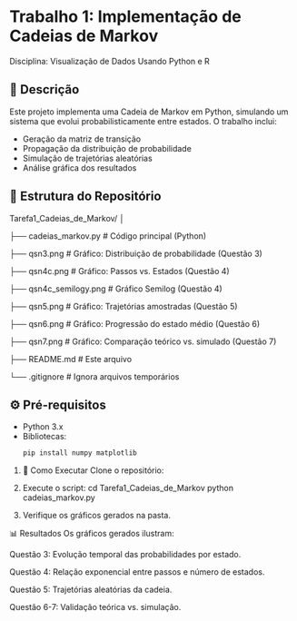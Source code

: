 # Trabalho 1: Implementação de Cadeias de Markov

Disciplina: Visualização de Dados Usando Python e R

## 📌 Descrição
Este projeto implementa uma Cadeia de Markov em Python, simulando um sistema que evolui probabilisticamente entre estados. O trabalho inclui:
- Geração da matriz de transição
- Propagação da distribuição de probabilidade
- Simulação de trajetórias aleatórias
- Análise gráfica dos resultados

## 📂 Estrutura do Repositório

Tarefa1_Cadeias_de_Markov/
│

├── cadeias_markov.py # Código principal (Python)

├── qsn3.png # Gráfico: Distribuição de probabilidade (Questão 3)

├── qsn4c.png # Gráfico: Passos vs. Estados (Questão 4)

├── qsn4c_semilogy.png # Gráfico Semilog (Questão 4)

├── qsn5.png # Gráfico: Trajetórias amostradas (Questão 5)

├── qsn6.png # Gráfico: Progressão do estado médio (Questão 6)

├── qsn7.png # Gráfico: Comparação teórico vs. simulado (Questão 7)

├── README.md # Este arquivo

└── .gitignore # Ignora arquivos temporários


## ⚙️ Pré-requisitos
- Python 3.x
- Bibliotecas:
  ```bash
  pip install numpy matplotlib

1. 🚀 Como Executar
Clone o repositório:

2. Execute o script:
cd Tarefa1_Cadeias_de_Markov
python cadeias_markov.py

3. Verifique os gráficos gerados na pasta.

📊 Resultados
Os gráficos gerados ilustram:

Questão 3: Evolução temporal das probabilidades por estado.

Questão 4: Relação exponencial entre passos e número de estados.

Questão 5: Trajetórias aleatórias da cadeia.

Questão 6-7: Validação teórica vs. simulação.
